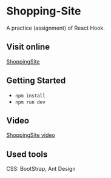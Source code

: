 # Shopping-Site
A practice (assignment) of React Hook.

## Visit online  
[ShoppingSite](https://shoppingsite-dfe90.web.app)  

## Getting Started  
* `npm install`  
* `npm run dev`

## Video
[ShoppingSite video]()

## Used tools  
CSS: BootStrap, Ant Design